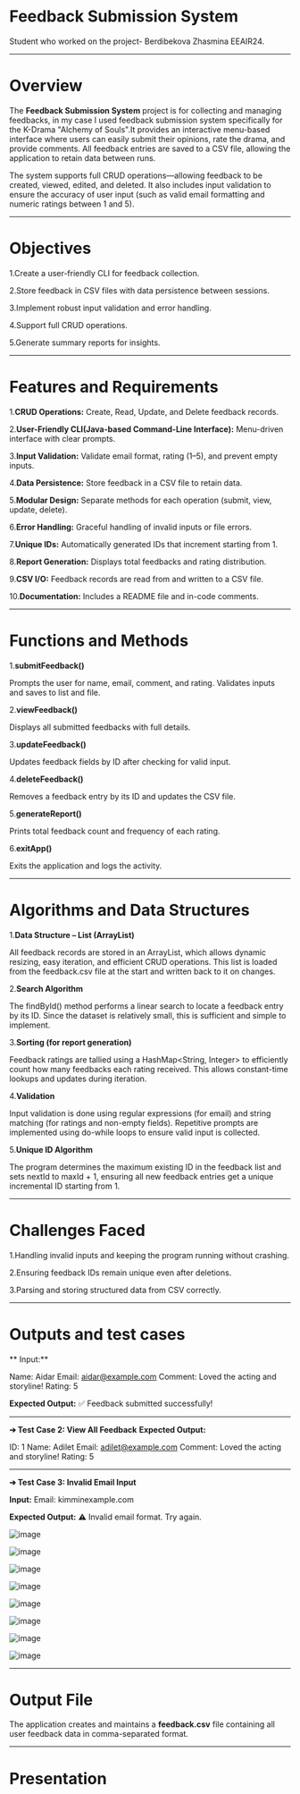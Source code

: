 # Feedback Submission System




Student who worked on the project- Berdibekova Zhasmina EEAIR24.




-------------------------------

# Overview

The **Feedback Submission System** project is for collecting and managing feedbacks, in my case I used feedback submission system specifically for the K-Drama "Alchemy of Souls".It provides an interactive menu-based interface where users can easily submit their opinions, rate the drama, and provide comments. All feedback entries are saved to a CSV file, allowing the application to retain data between runs.

The system supports full CRUD operations—allowing feedback to be created, viewed, edited, and deleted. It also includes input validation to ensure the accuracy of user input (such as valid email formatting and numeric ratings between 1 and 5). 


-----------------------------------------

# Objectives

1.Create a user-friendly CLI for feedback collection.

2.Store feedback in CSV files with data persistence between sessions.

3.Implement robust input validation and error handling.

4.Support full CRUD operations.

5.Generate summary reports for insights.



-----------------------------------

# Features and Requirements

1.**CRUD Operations:**   Create, Read, Update, and Delete feedback records.

2.**User-Friendly CLI(Java-based Command-Line Interface):**   Menu-driven interface with clear prompts.

3.**Input Validation:**   Validate email format, rating (1–5), and prevent empty inputs.

4.**Data Persistence:**   Store feedback in a CSV file to retain data.

5.**Modular Design:**   Separate methods for each operation (submit, view, update, delete).

6.**Error Handling:**   Graceful handling of invalid inputs or file errors.

7.**Unique IDs:**   Automatically generated IDs that increment starting from 1.

8.**Report Generation:**   Displays total feedbacks and rating distribution.

9.**CSV I/O:**   Feedback records are read from and written to a CSV file.

10.**Documentation:**   Includes a README file and in-code comments.


-------------------------------------------


# Functions and Methods

1.**submitFeedback()**

Prompts the user for name, email, comment, and rating. Validates inputs and saves to list and file.

2.**viewFeedback()**

Displays all submitted feedbacks with full details.

3.**updateFeedback()**

Updates feedback fields by ID after checking for valid input.

4.**deleteFeedback()**

Removes a feedback entry by its ID and updates the CSV file.

5.**generateReport()**

Prints total feedback count and frequency of each rating.

6.**exitApp()**

Exits the application and logs the activity.



-------------------------------------------

# Algorithms and Data Structures

1.**Data Structure – List (ArrayList)**

All feedback records are stored in an ArrayList<Feedback>, which allows dynamic resizing, easy iteration, and efficient CRUD operations. This list is loaded from the feedback.csv file at the start and written back to it on changes.

2.**Search Algorithm**

The findById() method performs a linear search to locate a feedback entry by its ID. Since the dataset is relatively small, this is sufficient and simple to implement.

3.**Sorting (for report generation)**

Feedback ratings are tallied using a HashMap<String, Integer> to efficiently count how many feedbacks each rating received. This allows constant-time lookups and updates during iteration.

4.**Validation**

Input validation is done using regular expressions (for email) and string matching (for ratings and non-empty fields). Repetitive prompts are implemented using do-while loops to ensure valid input is collected.

5.**Unique ID Algorithm**

The program determines the maximum existing ID in the feedback list and sets nextId to maxId + 1, ensuring all new feedback entries get a unique incremental ID starting from 1.

---------------------------------


# Challenges Faced

1.Handling invalid inputs and keeping the program running without crashing.

2.Ensuring feedback IDs remain unique even after deletions.

3.Parsing and storing structured data from CSV correctly.




-------------------------------------------------------

# Outputs and test cases

** Input:**


Name: Aidar
Email: aidar@example.com
Comment: Loved the acting and storyline!
Rating: 5


**Expected Output:**
✅ Feedback submitted successfully!


--------------------------------------

**➔ Test Case 2: View All Feedback**
**Expected Output:**

ID: 1
Name: Adilet
Email: adilet@example.com
Comment: Loved the acting and storyline!
Rating: 5

---------------------------------------

**➔ Test Case 3: Invalid Email Input**


**Input:**
Email: kimminexample.com


**Expected Output:**
⚠ Invalid email format. Try again.




![image](https://github.com/user-attachments/assets/f5a778a8-9c92-4fdc-9b2a-b90494084d0f)

![image](https://github.com/user-attachments/assets/266e7431-b4c1-400d-ba68-ebf4d08a4427)

![image](https://github.com/user-attachments/assets/dd9f438e-0a2e-40f9-8132-a79819fae3de)

![image](https://github.com/user-attachments/assets/8947a537-312c-4a8a-949a-133f35592943)

![image](https://github.com/user-attachments/assets/e1f9e6a4-bba6-4a22-ba84-dd8dcc17f2fb)

![image](https://github.com/user-attachments/assets/29a45aa1-eeb6-48d6-b970-ad4934c39130)

![image](https://github.com/user-attachments/assets/9bdd2b0e-be60-40c6-9cbe-58ff8c4aba14)

![image](https://github.com/user-attachments/assets/d5368fde-5f36-4f25-a037-24638dbfc81e)



--------------------------------------------------
# Output File

The application creates and maintains a **feedback.csv** file containing all user feedback data in comma-separated format.


--------------------------------------
# Presentation





